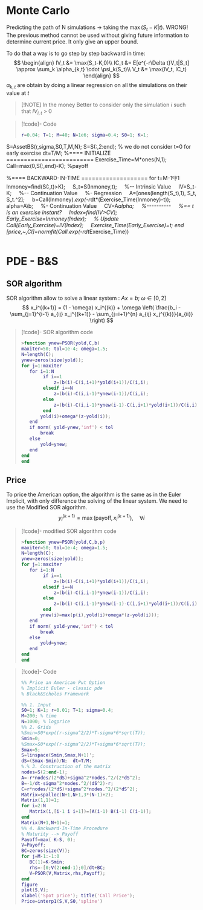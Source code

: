 # Monte Carlo
Predicting the path of N simulations -> taking the $\max({S_t-K| t})$. WRONG!
The previous method cannot be used without giving future information to determine current price.  It only give an upper bound. 

To do that a way is to go step by step backward in time:
$$
\begin{align}
IV_t &= \max(S_t-K,0)\\
IC_t &= E[e^{-r\Delta t}V_t|S_t] \approx \sum_k \alpha_{k,t} \cdot \psi_k(S_t)\\ 
V_t &= \max(IV_t, IC_t)
\end{align}
$$
$\alpha_{k,t}$ are obtain by doing a linear regression on all the simulations on their value at $t$

> [!NOTE] In the money
> Better to consider only the simulation $i$ such that $IV_{i,t}$ > 0


> [!code]- Code
> ```matlab
> r=0.04; T=1; M=40; N=1e6; sigma=0.4; S0=1; K=1;
S=AssetBS(r,sigma,S0,T,M,N);
S=S(:,2:end); % we do not consider t=0 for early exercise
dt=T/M;
%==== INITIALIZE =========================
Exercise_Time=M*ones(N,1);
Call=max(0,S(:,end)-K); %payoff
>
%==== BACKWARD-IN-TIME ===================
for t=M-1:-1:1
    Inmoney=find(S(:,t)>K);
    S_t=S(Inmoney,t);
    %-- Intrinsic Value
    IV=S_t-K;
    %-- Continuation Value
    %- Regression
    A=[ones(length(S_t),1), S_t, S_t.^2];
    b=Call(Inmoney).*exp(-r*dt*(Exercise_Time(Inmoney)-t));
    alpha=A\b;
    %- Continuation Value
    CV=A*alpha;
    %----------
    %== t is an exercise instant?
    Index=find(IV>CV);
    Early_Exercise=Inmoney(Index);
    % Update
    Call(Early_Exercise)=IV(Index);
    Exercise_Time(Early_Exercise)=t;
end
[price,~,CI]=normfit(Call.*exp(-r*dt*Exercise_Time))
> ```


# PDE - B&S

## SOR algorithm
SOR algorithm allow to solve a linear system : $Ax=b$; $\omega \in [0,2]$
$$
x_i^{(k+1)} = (1 - \omega) x_i^{(k)} + \omega \left( \frac{b_i - \sum_{j=1}^{i-1} a_{ij} x_j^{(k+1)} - \sum_{j=i+1}^{n} a_{ij} x_j^{(k)}}{a_{ii}} \right)
$$

> [!code]- SOR algorithm code
> ```matlab
> >function ynew=PSOR(yold,C,b)
>maxiter=50; tol=1e-4; omega=1.5;
>N=length(C);
>ynew=zeros(size(yold));
>for j=1:maxiter
>    for i=1:N
>         if i==1
>            z=(b(i)-C(i,i+1)*yold(i+1))/C(i,i);
>        elseif i==N
>            z=(b(i)-C(i,i-1)*ynew(i-1))/C(i,i);
>        else
>            z=(b(i)-C(i,i-1)*ynew(i-1)-C(i,i+1)*yold(i+1))/C(i,i);
>        end
>        yold(i)+omega*(z-yold(i));
>    end
>    if norm( yold-ynew,'inf') < tol 
>        break
>    else
>        yold=ynew;
>    end
>end
>end
>```

## Price
To price the American option, the algorithm is the same as in the Euler Implicit, with only difference the solving of the linear system. We need to use the Modified SOR algorithm. 
$$
y_i^{(k+1)} = \max(\text{payoff}, x_i^{(k+1)}), \quad \forall i
$$

> [!code]-  modified SOR algorithm code
> ```matlab
> >function ynew=PSOR(yold,C,b,p)
>maxiter=50; tol=1e-4; omega=1.5;
>N=length(C);
>ynew=zeros(size(yold));
>for j=1:maxiter
>    for i=1:N
>         if i==1
>            z=(b(i)-C(i,i+1)*yold(i+1))/C(i,i);
>        elseif i==N
>            z=(b(i)-C(i,i-1)*ynew(i-1))/C(i,i);
>        else
>            z=(b(i)-C(i,i-1)*ynew(i-1)-C(i,i+1)*yold(i+1))/C(i,i);
>        end
>        ynew(i)=max(p(i),yold(i)+omega*(z-yold(i)));
>    end
>    if norm( yold-ynew,'inf') < tol 
>        break
>    else
>        yold=ynew;
>    end
>end
>end
>```

> [!code]- Code
> ```matlab
>%% Price an American Put Option
>% Implicit Euler - classic pde
>% Black&Scholes Framework
>
>%% 1. Input
>S0=1; K=1; r=0.01; T=1; sigma=0.4;
>M=200; % time
>N=1000; % logprice
>%% 2. Grids
>%Smin=S0*exp((r-sigma^2/2)*T-sigma*6*sqrt(T));
>Smin=0;
>%Smax=S0*exp((r-sigma^2/2)*T+sigma*6*sqrt(T));
>Smax=5;
>S=linspace(Smin,Smax,N+1)';
>dS=(Smax-Smin)/N;  dt=T/M;
>%.% 3. Construction of the matrix
>nodes=S(2:end-1);
>A=-r*nodes/(2*dS)+sigma^2*nodes.^2/(2*dS^2);
>B=-1/dt-sigma^2*nodes.^2/(dS^2)-r;
>C=r*nodes/(2*dS)+sigma^2*nodes.^2/(2*dS^2);
>Matrix=spalloc(N+1,N+1,3*(N-1)+2);
>Matrix(1,1)=1;
>for i=2:N
>    Matrix(i,[i-1 i i+1])=[A(i-1) B(i-1) C(i-1)];
>end
>Matrix(N+1,N+1)=1;
>%% 4. Backward-In-Time Procedure
>% Maturity --> Payoff
>Payoff=max( K-S, 0);
>V=Payoff;
>BC=zeros(size(V));
>for j=M-1:-1:0
>    BC(1)=K-Smin;
>    rhs=-[0;V(2:end-1);0]/dt+BC;
>    V=PSOR(V,Matrix,rhs,Payoff);
>end
>figure
>plot(S,V);
>xlabel('Spot price'); title('Call Price');
>Price=interp1(S,V,S0,'spline')
>```
